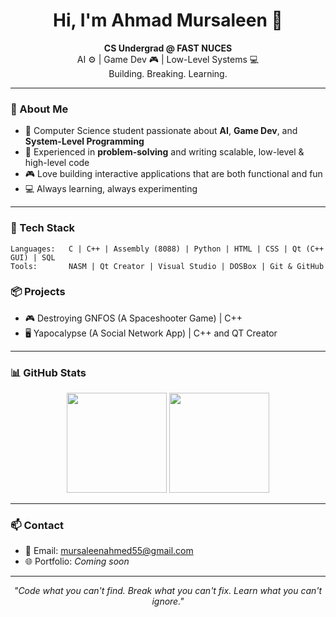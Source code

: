 <h1 align="center">Hi, I'm Ahmad Mursaleen 👋</h1>

<p align="center">
  <b>CS Undergrad @ FAST NUCES</b><br>
  AI ⚙️ | Game Dev 🎮 | Low-Level Systems 💻<br>
  Building. Breaking. Learning.
</p>

---

### 🚀 About Me
- 🧠 Computer Science student passionate about **AI**, **Game Dev**, and **System-Level Programming**
- 🧩 Experienced in **problem-solving** and writing scalable, low-level & high-level code
- 🎮 Love building interactive applications that are both functional and fun
- 💻 Always learning, always experimenting

---

### 🧰 Tech Stack

```text
Languages:   C | C++ | Assembly (8088) | Python | HTML | CSS | Qt (C++ GUI) | SQL
Tools:       NASM | Qt Creator | Visual Studio | DOSBox | Git & GitHub
```
### 📦 Projects  

- 🎮 Destroying GNFOS (A Spaceshooter Game) | C++  
- 🖥️ Yapocalypse (A Social Network App) | C++ and QT Creator

---

### 📊 GitHub Stats
<p align="center">
  <img src="https://github-readme-stats.vercel.app/api?username=AhmadMursaleen&show_icons=true&theme=radical" height="160"/>
  <img src="https://github-readme-stats.vercel.app/api/top-langs/?username=AhmadMursaleen&layout=compact&theme=radical" height="160"/>
</p>

---

### 📫 Contact  
- 📧 Email: [mursaleenahmed55@gmail.com](mailto:mursaleenahmed55@gmail.com)  
- 🌐 Portfolio: *Coming soon*

---

<p align="center"><i>"Code what you can't find. Break what you can't fix. Learn what you can't ignore."</i></p>

